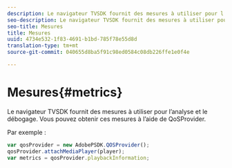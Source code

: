 ```yaml
---
description: Le navigateur TVSDK fournit des mesures à utiliser pour l’analyse et le débogage. Vous pouvez obtenir ces mesures à l’aide de QoSProvider.
seo-description: Le navigateur TVSDK fournit des mesures à utiliser pour l’analyse et le débogage. Vous pouvez obtenir ces mesures à l’aide de QoSProvider.
seo-title: Mesures
title: Mesures
uuid: 4734e532-1f83-4691-b1bd-785f78e55d8d
translation-type: tm+mt
source-git-commit: 040655d8ba5f91c98ed0584c08db226ffe1e0f4e

---
```



# Mesures{#metrics}

Le navigateur TVSDK fournit des mesures à utiliser pour l’analyse et le débogage. Vous pouvez obtenir ces mesures à l’aide de QoSProvider.

Par exemple :

```js
var qosProvider = new AdobePSDK.QOSProvider(); 
qosProvider.attachMediaPlayer(player); 
var metrics = qosProvider.playbackInformation;
```

